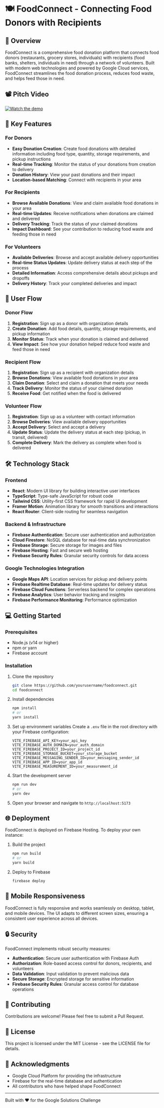 # 🍽️ FoodConnect - Connecting Food Donors with Recipients

## 🌟 Overview

FoodConnect is a comprehensive food donation platform that connects food donors (restaurants, grocery stores, individuals) with recipients (food banks, shelters, individuals in need) through a network of volunteers. Built with modern web technologies and powered by Google Cloud services, FoodConnect streamlines the food donation process, reduces food waste, and helps feed those in need.

## 📽️ Pitch Video

[![Watch the demo](https://img.youtube.com/vi/3KvzGEDK1ik/0.jpg)](https://youtu.be/3KvzGEDK1ik)


## 🚀 Key Features

### For Donors

- **Easy Donation Creation**: Create food donations with detailed information including food type, quantity, storage requirements, and pickup instructions
- **Real-time Tracking**: Monitor the status of your donations from creation to delivery
- **Donation History**: View your past donations and their impact
- **Location-based Matching**: Connect with recipients in your area

### For Recipients

- **Browse Available Donations**: View and claim available food donations in your area
- **Real-time Updates**: Receive notifications when donations are claimed and delivered
- **Delivery Tracking**: Track the status of your claimed donations
- **Impact Dashboard**: See your contribution to reducing food waste and feeding those in need

### For Volunteers

- **Available Deliveries**: Browse and accept available delivery opportunities
- **Real-time Status Updates**: Update delivery status at each step of the process
- **Detailed Information**: Access comprehensive details about pickups and dropoffs
- **Delivery History**: Track your completed deliveries and impact

## 🔄 User Flow

### Donor Flow

1. **Registration**: Sign up as a donor with organization details
2. **Create Donation**: Add food details, quantity, storage requirements, and pickup information
3. **Monitor Status**: Track when your donation is claimed and delivered
4. **View Impact**: See how your donation helped reduce food waste and feed those in need

### Recipient Flow

1. **Registration**: Sign up as a recipient with organization details
2. **Browse Donations**: View available food donations in your area
3. **Claim Donation**: Select and claim a donation that meets your needs
4. **Track Delivery**: Monitor the status of your claimed donation
5. **Receive Food**: Get notified when the food is delivered

### Volunteer Flow

1. **Registration**: Sign up as a volunteer with contact information
2. **Browse Deliveries**: View available delivery opportunities
3. **Accept Delivery**: Select and accept a delivery
4. **Update Status**: Update the delivery status at each step (pickup, in transit, delivered)
5. **Complete Delivery**: Mark the delivery as complete when food is delivered

## 🛠️ Technology Stack

### Frontend

- **React**: Modern UI library for building interactive user interfaces
- **TypeScript**: Type-safe JavaScript for robust code
- **Tailwind CSS**: Utility-first CSS framework for rapid UI development
- **Framer Motion**: Animation library for smooth transitions and interactions
- **React Router**: Client-side routing for seamless navigation

### Backend & Infrastructure

- **Firebase Authentication**: Secure user authentication and authorization
- **Cloud Firestore**: NoSQL database for real-time data synchronization
- **Firebase Storage**: Secure storage for images and files
- **Firebase Hosting**: Fast and secure web hosting
- **Firebase Security Rules**: Granular security controls for data access

### Google Technologies Integration

- **Google Maps API**: Location services for pickup and delivery points
- **Firebase Realtime Database**: Real-time updates for delivery status
- **Firebase Cloud Functions**: Serverless backend for complex operations
- **Firebase Analytics**: User behavior tracking and insights
- **Firebase Performance Monitoring**: Performance optimization

## 💻 Getting Started

### Prerequisites

- Node.js (v14 or higher)
- npm or yarn
- Firebase account

### Installation

1. Clone the repository

   ```bash
   git clone https://github.com/yourusername/foodconnect.git
   cd foodconnect
   ```

2. Install dependencies

   ```bash
   npm install
   # or
   yarn install
   ```

3. Set up environment variables
   Create a `.env` file in the root directory with your Firebase configuration:

   ```
   VITE_FIREBASE_API_KEY=your_api_key
   VITE_FIREBASE_AUTH_DOMAIN=your_auth_domain
   VITE_FIREBASE_PROJECT_ID=your_project_id
   VITE_FIREBASE_STORAGE_BUCKET=your_storage_bucket
   VITE_FIREBASE_MESSAGING_SENDER_ID=your_messaging_sender_id
   VITE_FIREBASE_APP_ID=your_app_id
   VITE_FIREBASE_MEASUREMENT_ID=your_measurement_id
   ```

4. Start the development server

   ```bash
   npm run dev
   # or
   yarn dev
   ```

5. Open your browser and navigate to `http://localhost:5173`

## 🌐 Deployment

FoodConnect is deployed on Firebase Hosting. To deploy your own instance:

1. Build the project

   ```bash
   npm run build
   # or
   yarn build
   ```

2. Deploy to Firebase
   ```bash
   firebase deploy
   ```

## 📱 Mobile Responsiveness

FoodConnect is fully responsive and works seamlessly on desktop, tablet, and mobile devices. The UI adapts to different screen sizes, ensuring a consistent user experience across all devices.

## 🔒 Security

FoodConnect implements robust security measures:

- **Authentication**: Secure user authentication with Firebase Auth
- **Authorization**: Role-based access control for donors, recipients, and volunteers
- **Data Validation**: Input validation to prevent malicious data
- **Secure Storage**: Encrypted storage for sensitive information
- **Firebase Security Rules**: Granular access control for database operations

## 🤝 Contributing

Contributions are welcome! Please feel free to submit a Pull Request.

## 📄 License

This project is licensed under the MIT License - see the LICENSE file for details.

## 🙏 Acknowledgments

- Google Cloud Platform for providing the infrastructure
- Firebase for the real-time database and authentication
- All contributors who have helped shape FoodConnect

---

Built with ❤️ for the Google Solutions Challenge
